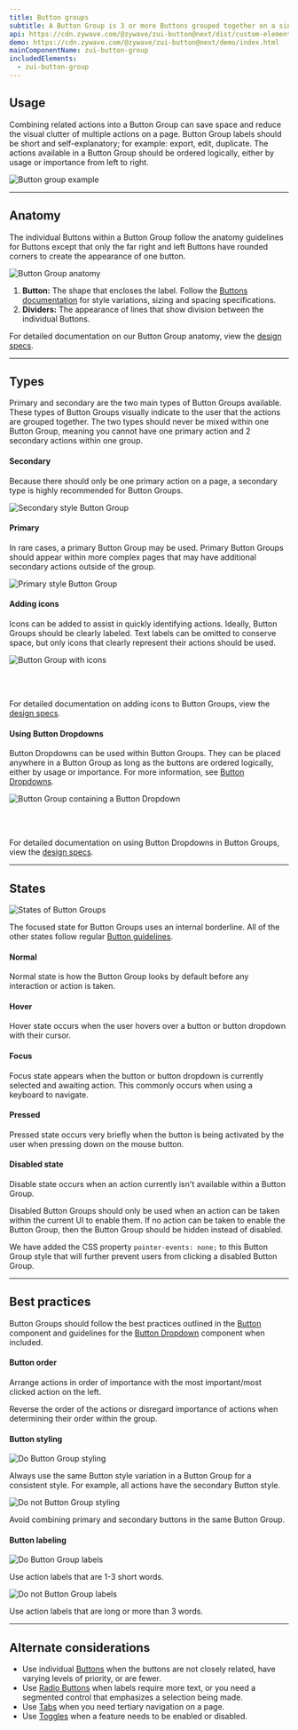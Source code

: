 ```yaml
---
title: Button groups
subtitle: A Button Group is 3 or more Buttons grouped together on a single line.
api: https://cdn.zywave.com/@zywave/zui-button@next/dist/custom-elements.json
demo: https://cdn.zywave.com/@zywave/zui-button@next/demo/index.html
mainComponentName: zui-button-group
includedElements:
  - zui-button-group
---
```

## Usage

Combining related actions into a Button Group can save space and reduce the visual clutter of multiple actions on a page. Button Group labels should be short and self-explanatory; for example: export, edit, duplicate. The actions available in a Button Group should be ordered logically, either by usage or importance from left to right.

![Button group example](/images/button-group_usage.svg)

- - -

## Anatomy

The individual Buttons within a Button Group follow the anatomy guidelines for Buttons except that only the far right and left Buttons have rounded corners to create the appearance of one button. 

![Button Group anatomy](/images/button-group_anatomy.svg)

1. **Button:** The shape that encloses the label. Follow the [Buttons documentation](/design-system/components/buttons) for style variations, sizing and spacing specifications.
2. **Dividers:** The appearance of lines that show division between the individual Buttons. 

For detailed documentation on our Button Group anatomy, view the [design specs](https://xd.adobe.com/view/42fe9ab5-9034-4b68-b1a5-ce3827ec5560-17ad/).  

- - -

## Types

Primary and secondary are the two main types of Button Groups available. These types of Button Groups visually indicate to the user that the actions are grouped together. The two types should never be mixed within one Button Group, meaning you cannot have one primary action and 2 secondary actions within one group.\
<docs-spacer size="small"></docs-spacer>

#### Secondary

Because there should only be one primary action on a page, a secondary type is highly recommended for Button Groups.  

![Secondary style Button Group](/images/button-group_secondary.svg)

<docs-spacer size="small"></docs-spacer>

#### Primary

In rare cases, a primary Button Group may be used. Primary Button Groups should appear within more complex pages that may have additional secondary actions outside of the group.  

![Primary style Button Group](/images/button-group_primary.svg)

<docs-spacer size="small"></docs-spacer>

#### Adding icons

Icons can be added to assist in quickly identifying actions. Ideally, Button Groups should be clearly labeled.
Text labels can be omitted to conserve space, but only icons that clearly represent their actions should be used.

![Button Group with icons](/images/button-group_icons.svg)

</br>
</br>

For detailed documentation on adding icons to Button Groups, view the [design specs](https://xd.adobe.com/view/42fe9ab5-9034-4b68-b1a5-ce3827ec5560-17ad/).

<docs-spacer size="small"></docs-spacer>

#### Using Button Dropdowns

Button Dropdowns can be used within Button Groups. They can be placed anywhere in a Button Group as long as the buttons are ordered logically, either by usage or importance. For more information, see [Button Dropdowns](/design-system/components/button-dropdowns).

![Button Group containing a Button Dropdown](/images/button-group_dropdown.svg)

</br>
</br>

For detailed documentation on using Button Dropdowns in Button Groups, view the [design specs](https://xd.adobe.com/view/42fe9ab5-9034-4b68-b1a5-ce3827ec5560-17ad/).  

- - -

## States

![States of Button Groups](/images/button-group_states.svg)

The focused state for Button Groups uses an internal borderline. All of the other states follow regular [Button guidelines](/design-system/components/buttons). 

<docs-spacer size="small"></docs-spacer>

#### Normal

Normal state is how the Button Group looks by default before any interaction or action is taken.

<docs-spacer size="small"></docs-spacer>

#### Hover

Hover state occurs when the user hovers over a button or button dropdown with their cursor.   

<docs-spacer size="small"></docs-spacer>

#### Focus

Focus state appears when the button or button dropdown is currently selected and awaiting action. This commonly occurs when using a keyboard to navigate.  

<docs-spacer size="small"></docs-spacer>  

#### Pressed

Pressed state occurs very briefly when the button is being activated by the user when pressing down on the mouse button.  

<docs-spacer size="small"></docs-spacer>  

#### Disabled state

Disable state occurs when an action currently isn't available within a Button Group.

Disabled Button Groups should only be used when an action can be taken within the current UI to enable them. If no action can be taken to enable the Button Group, then the Button Group should be hidden instead of disabled.  

We have added the CSS property <code>pointer-events: none;</code> to this Button Group style that will further prevent users from clicking a disabled Button Group.

- - -

## Best practices

Button Groups should follow the best practices outlined in the [Button](/design-system/components/buttons) component and guidelines for the [Button Dropdown](/design-system/components/button-dropdowns) component when included.

<docs-spacer size="small"></docs-spacer>  

#### Button order

<docs-grid columns="2">
  <div>
     <docs-do> 
     Arrange actions in order of importance with the most important/most clicked action on the left.
     </docs-do>

  </div>
  <div>
    <docs-do-not> 

Reverse the order of the actions or disregard importance of actions when determining their order within the group.  

</docs-do-not>

  </div>
  
</docs-grid>

<docs-spacer size="small"></docs-spacer>  

#### Button styling

<docs-grid columns="2">
  <div>

![Do Button Group styling](/images/button-group_styling-do.svg)

 <docs-do>  
Always use the same Button style variation in a Button Group for a consistent style. For example, all actions have the secondary Button style.

</docs-do>

  </div>
  <div>

![Do not Button Group styling](/images/button-group_styling-do-not.svg)

   <docs-do-not>

Avoid combining primary and secondary buttons in the same Button Group.

   </docs-do-not>

  </div>
  
</docs-grid>

<docs-spacer size="small"></docs-spacer>  

#### Button labeling

<docs-grid columns="2">
  <div>

![Do Button Group labels](/images/button-group_labeling-do-–-1.svg)

 <docs-do>  

Use action labels that are 1-3 short words.

</docs-do>

  </div>
  <div>

![Do not Button Group labels](/images/button-group_labeling-do-not-–-1.svg)

   <docs-do-not>

Use action labels that are long or more than 3 words.

   </docs-do-not>

  </div>
  
</docs-grid>

- - -

## Alternate considerations

* Use individual [Buttons](/design-system/components/buttons) when the buttons are not closely related, have varying levels of priority, or are fewer.
* Use  [Radio Buttons](/design-system/components/radio-buttons) when labels require more text, or you need a segmented control that emphasizes a selection being made.
* Use [Tabs](/design-system/components/tabs) when you need tertiary navigation on a page.
* Use [Toggles](/design-system/components/toggles) when a feature needs to be enabled or disabled.